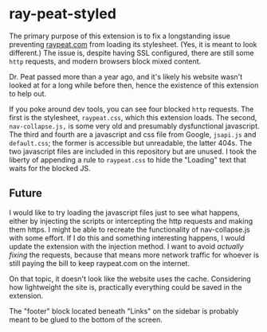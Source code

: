 # ray-peat-styled

The primary purpose of this extension is to fix a longstanding issue preventing [raypeat.com](https://raypeat.com) from loading its stylesheet. (Yes, it is meant to look different.) The issue is, despite having SSL configured, there are still some `http` requests, and modern browsers block mixed content.

Dr. Peat passed more than a year ago, and it's likely his website wasn't looked at for a long while before then, hence the existence of this extension to help out.

If you poke around dev tools, you can see four blocked `http` requests. The first is the stylesheet, `raypeat.css`, which this extension loads. The second, `nav-collapse.js,` is some very old and presumably dysfunctional javascript. The third and fourth are a javascript and css file from Google, `jsapi.js` and `default.css`; the former is accessible but unreadable, the latter 404s. The two javascript files are included in this repository but are unused. I took the liberty of appending a rule to `raypeat.css` to hide the "Loading" text that waits for the blocked JS.

## Future

I would like to try loading the javascript files just to see what happens, either by injecting the scripts or intercepting the http requests and making them https. I might be able to recreate the functionality of nav-collapse.js with some effort. If I do this and something interesting happens, I would update the extension with the injection method. I want to avoid *actually fixing* the requests, because that means more network traffic for whoever is still paying the bill to keep raypeat.com on the internet.

On that topic, it doesn't look like the website uses the cache. Considering how lightweight the site is, practically everything could be saved in the extension.

The "footer" block located beneath "Links" on the sidebar is probably meant to be glued to the bottom of the screen.